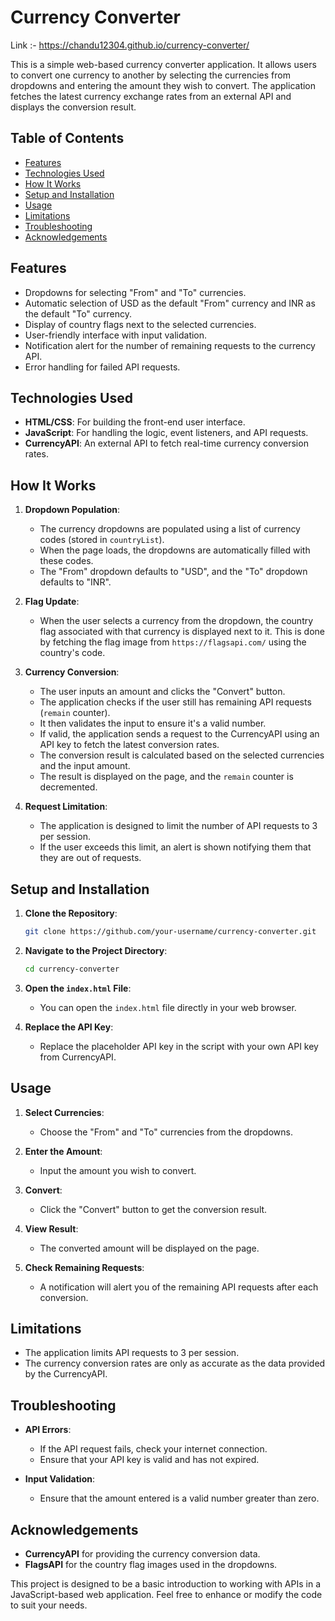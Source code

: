 # Currency Converter

Link :- https://chandu12304.github.io/currency-converter/

This is a simple web-based currency converter application. It allows users to convert one currency to another by selecting the currencies from dropdowns and entering the amount they wish to convert. The application fetches the latest currency exchange rates from an external API and displays the conversion result.

## Table of Contents
- [Features](#features)
- [Technologies Used](#technologies-used)
- [How It Works](#how-it-works)
- [Setup and Installation](#setup-and-installation)
- [Usage](#usage)
- [Limitations](#limitations)
- [Troubleshooting](#troubleshooting)
- [Acknowledgements](#acknowledgements)

## Features
- Dropdowns for selecting "From" and "To" currencies.
- Automatic selection of USD as the default "From" currency and INR as the default "To" currency.
- Display of country flags next to the selected currencies.
- User-friendly interface with input validation.
- Notification alert for the number of remaining requests to the currency API.
- Error handling for failed API requests.

## Technologies Used
- **HTML/CSS**: For building the front-end user interface.
- **JavaScript**: For handling the logic, event listeners, and API requests.
- **CurrencyAPI**: An external API to fetch real-time currency conversion rates.

## How It Works
1. **Dropdown Population**: 
   - The currency dropdowns are populated using a list of currency codes (stored in `countryList`).
   - When the page loads, the dropdowns are automatically filled with these codes.
   - The "From" dropdown defaults to "USD", and the "To" dropdown defaults to "INR".

2. **Flag Update**:
   - When the user selects a currency from the dropdown, the country flag associated with that currency is displayed next to it. This is done by fetching the flag image from `https://flagsapi.com/` using the country's code.

3. **Currency Conversion**:
   - The user inputs an amount and clicks the "Convert" button.
   - The application checks if the user still has remaining API requests (`remain` counter).
   - It then validates the input to ensure it's a valid number.
   - If valid, the application sends a request to the CurrencyAPI using an API key to fetch the latest conversion rates.
   - The conversion result is calculated based on the selected currencies and the input amount.
   - The result is displayed on the page, and the `remain` counter is decremented.

4. **Request Limitation**:
   - The application is designed to limit the number of API requests to 3 per session.
   - If the user exceeds this limit, an alert is shown notifying them that they are out of requests.

## Setup and Installation
1. **Clone the Repository**: 
   ```bash
   git clone https://github.com/your-username/currency-converter.git
   ```
2. **Navigate to the Project Directory**:
   ```bash
   cd currency-converter
   ```
3. **Open the `index.html` File**:
   - You can open the `index.html` file directly in your web browser.

4. **Replace the API Key**:
   - Replace the placeholder API key in the script with your own API key from CurrencyAPI.

## Usage
1. **Select Currencies**:
   - Choose the "From" and "To" currencies from the dropdowns.

2. **Enter the Amount**:
   - Input the amount you wish to convert.

3. **Convert**:
   - Click the "Convert" button to get the conversion result.

4. **View Result**:
   - The converted amount will be displayed on the page.

5. **Check Remaining Requests**:
   - A notification will alert you of the remaining API requests after each conversion.

## Limitations
- The application limits API requests to 3 per session.
- The currency conversion rates are only as accurate as the data provided by the CurrencyAPI.

## Troubleshooting
- **API Errors**:
  - If the API request fails, check your internet connection.
  - Ensure that your API key is valid and has not expired.

- **Input Validation**:
  - Ensure that the amount entered is a valid number greater than zero.

## Acknowledgements
- **CurrencyAPI** for providing the currency conversion data.
- **FlagsAPI** for the country flag images used in the dropdowns.

This project is designed to be a basic introduction to working with APIs in a JavaScript-based web application. Feel free to enhance or modify the code to suit your needs.
